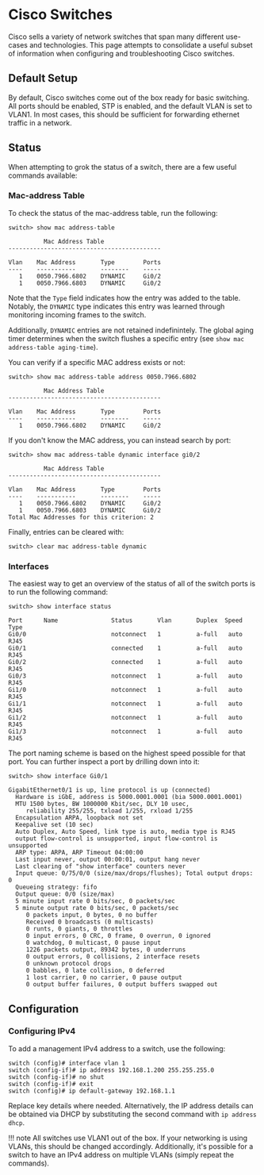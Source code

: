 # Cisco Switches

Cisco sells a variety of network switches that span many different use-cases and
technologies. This page attempts to consolidate a useful subset of information
when configuring and troubleshooting Cisco switches.

## Default Setup

By default, Cisco switches come out of the box ready for basic switching. All
ports should be enabled, STP is enabled, and the default VLAN is set to VLAN1.
In most cases, this should be sufficient for forwarding ethernet traffic in a
network.

## Status

When attempting to grok the status of a switch, there are a few useful commands
available:

### Mac-address Table

To check the status of the mac-address table, run the following:

```text
switch> show mac address-table

          Mac Address Table
-------------------------------------------

Vlan    Mac Address       Type        Ports
----    -----------       --------    -----
   1    0050.7966.6802    DYNAMIC     Gi0/2
   1    0050.7966.6803    DYNAMIC     Gi0/2
```

Note that the `Type` field indicates how the entry was added to the table.
Notably, the `DYNAMIC` type indicates this entry was learned through monitoring
incoming frames to the switch.

Additionally, `DYNAMIC` entries are not retained indefinintely. The global aging
timer determines when the switch flushes a specific entry (see
`show mac address-table aging-time`).

You can verify if a specific MAC address exists or not:

```text
switch> show mac address-table address 0050.7966.6802

          Mac Address Table
-------------------------------------------

Vlan    Mac Address       Type        Ports
----    -----------       --------    -----
   1    0050.7966.6802    DYNAMIC     Gi0/2
```

If you don't know the MAC address, you can instead search by port:

```text
switch> show mac address-table dynamic interface gi0/2

          Mac Address Table
-------------------------------------------

Vlan    Mac Address       Type        Ports
----    -----------       --------    -----
   1    0050.7966.6802    DYNAMIC     Gi0/2
   1    0050.7966.6803    DYNAMIC     Gi0/2
Total Mac Addresses for this criterion: 2
```

Finally, entries can be cleared with:

```text
switch> clear mac address-table dynamic
```

### Interfaces

The easiest way to get an overview of the status of all of the switch ports is
to run the following command:

```text
switch> show interface status

Port      Name               Status       Vlan       Duplex  Speed Type
Gi0/0                        notconnect   1          a-full   auto RJ45
Gi0/1                        connected    1          a-full   auto RJ45
Gi0/2                        connected    1          a-full   auto RJ45
Gi0/3                        notconnect   1          a-full   auto RJ45
Gi1/0                        notconnect   1          a-full   auto RJ45
Gi1/1                        notconnect   1          a-full   auto RJ45
Gi1/2                        notconnect   1          a-full   auto RJ45
Gi1/3                        notconnect   1          a-full   auto RJ45
```

The port naming scheme is based on the highest speed possible for that port. You
can further inspect a port by drilling down into it:

```text
switch> show interface Gi0/1

GigabitEthernet0/1 is up, line protocol is up (connected)
  Hardware is iGbE, address is 5000.0001.0001 (bia 5000.0001.0001)
  MTU 1500 bytes, BW 1000000 Kbit/sec, DLY 10 usec,
     reliability 255/255, txload 1/255, rxload 1/255
  Encapsulation ARPA, loopback not set
  Keepalive set (10 sec)
  Auto Duplex, Auto Speed, link type is auto, media type is RJ45
  output flow-control is unsupported, input flow-control is unsupported
  ARP type: ARPA, ARP Timeout 04:00:00
  Last input never, output 00:00:01, output hang never
  Last clearing of "show interface" counters never
  Input queue: 0/75/0/0 (size/max/drops/flushes); Total output drops: 0
  Queueing strategy: fifo
  Output queue: 0/0 (size/max)
  5 minute input rate 0 bits/sec, 0 packets/sec
  5 minute output rate 0 bits/sec, 0 packets/sec
     0 packets input, 0 bytes, 0 no buffer
     Received 0 broadcasts (0 multicasts)
     0 runts, 0 giants, 0 throttles
     0 input errors, 0 CRC, 0 frame, 0 overrun, 0 ignored
     0 watchdog, 0 multicast, 0 pause input
     1226 packets output, 89342 bytes, 0 underruns
     0 output errors, 0 collisions, 2 interface resets
     0 unknown protocol drops
     0 babbles, 0 late collision, 0 deferred
     1 lost carrier, 0 no carrier, 0 pause output
     0 output buffer failures, 0 output buffers swapped out
```

## Configuration

### Configuring IPv4

To add a management IPv4 address to a switch, use the following:

```text
switch (config)# interface vlan 1
switch (config-if)# ip address 192.168.1.200 255.255.255.0
switch (config-if)# no shut
switch (config-if)# exit
switch (config)# ip default-gateway 192.168.1.1
```

Replace key details where needed. Alternatively, the IP address details can be
obtained via DHCP by substituting the second command with `ip address dhcp`.

!!! note All switches use VLAN1 out of the box. If your networking is using
VLANs, this should be changed accordingly. Additionally, it's possible for a
switch to have an IPv4 address on multiple VLANs (simply repeat the commands).
